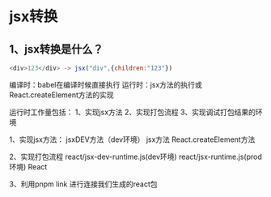 # jsx转换
## 1、jsx转换是什么？
```js
<div>123</div> -> jsx("div",{children:"123"})
```
编译时：babel在编译时候直接执行
运行时：jsx方法的执行或React.createElement方法的实现

运行时工作量包括：
1、实现jsx方法
2、实现打包流程
3、实现调试打包结果的环境


1、实现jsx方法：
jsxDEV方法（dev环境）
jsx方法
React.createElement方法

2、实现打包流程
    react/jsx-dev-runtime.js(dev环境)
    react/jsx-runtime.js(prod环境)
    React

3、利用pnpm link 进行连接我们生成的react包